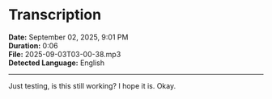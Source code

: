 # Transcription
**Date:** September 02, 2025, 9:01 PM  
**Duration:** 0:06  
**File:** 2025-09-03T03-00-38.mp3  
**Detected Language:** English

---

Just testing, is this still working? I hope it is. Okay.
